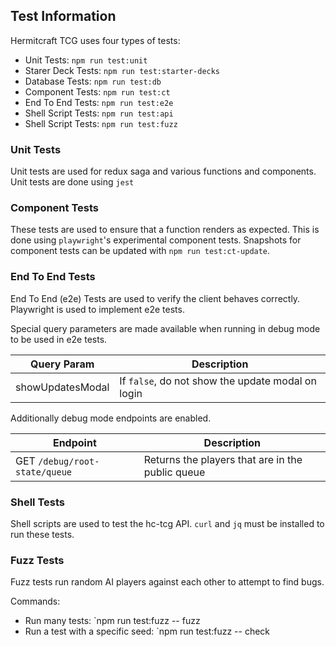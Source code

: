 ## Test Information

Hermitcraft TCG uses four types of tests:

- Unit Tests: `npm run test:unit`
- Starer Deck Tests: `npm run test:starter-decks`
- Database Tests: `npm run test:db`
- Component Tests: `npm run test:ct`
- End To End Tests: `npm run test:e2e`
- Shell Script Tests: `npm run test:api`
- Shell Script Tests: `npm run test:fuzz`

### Unit Tests
Unit tests are used for redux saga and various functions and components.
Unit tests are done using `jest`

### Component Tests
These tests are used to ensure that a function renders as expected. This is done
using `playwright`'s experimental component tests. Snapshots for component tests
can be updated with `npm run test:ct-update`.

### End To End Tests
End To End (e2e) Tests are used to verify the client behaves correctly.
Playwright is used to implement e2e tests.

Special query parameters are made available when running in debug mode to be used in e2e tests.

| Query Param | Description |
| ----------- | ----------- |
| showUpdatesModal | If `false`, do not show the update modal on login |

Additionally debug mode endpoints are enabled.

| Endpoint | Description |
| ---      | ----        |
| GET `/debug/root-state/queue` | Returns the players that are in the public queue |

### Shell Tests
Shell scripts are used to test the hc-tcg API. `curl` and `jq` must be installed to run these tests.

### Fuzz Tests
Fuzz tests run random AI players against each other to attempt to find bugs.

Commands:
- Run many tests: `npm run test:fuzz -- fuzz <numberOfTimes>
- Run a test with a specific seed: `npm run test:fuzz -- check <theSeed>

